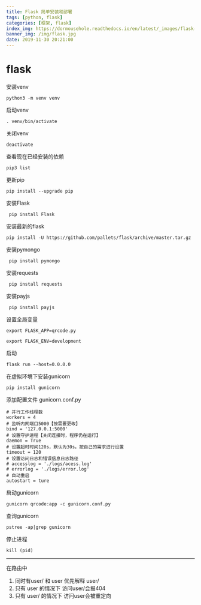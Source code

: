 ```yaml
---
title: Flask 简单安装和部署
tags: [python, flask]
categories: [框架, flask] 
index_img: https://dormousehole.readthedocs.io/en/latest/_images/flask-logo.png
banner_img: /img/flask.jpg
date: 2019-11-30 20:21:00
---
```

# flask

安装venv

`python3 -m venv venv`

启动venv

`. venv/bin/activate`

关闭venv

`deactivate` 

查看现在已经安装的依赖

`pip3 list`

更新pip

`pip install --upgrade pip`

安装Flask

` pip install Flask`

安装最新的flask

`pip install -U https://github.com/pallets/flask/archive/master.tar.gz`

安装pymongo

` pip install pymongo`

安装requests

` pip install requests`

安装payjs

` pip install payjs`

设置全局变量

`export FLASK_APP=qrcode.py`

`export FLASK_ENV=development`

启动

`flask run --host=0.0.0.0`

在虚拟环境下安装gunicorn 

`pip install gunicorn`

添加配置文件 gunicorn.conf.py

```
# 并行工作线程数
workers = 4
# 监听内网端口5000【按需要更改】
bind = '127.0.0.1:5000'
# 设置守护进程【关闭连接时，程序仍在运行】
daemon = True
# 设置超时时间120s，默认为30s。按自己的需求进行设置
timeout = 120
# 设置访问日志和错误信息日志路径
# accesslog = './logs/acess.log'
# errorlog = './logs/error.log'
# 自动重启
autostart = ture
```

启动gunicorn

`gunicorn qrcode:app -c gunicorn.conf.py`

查询gunicorn

`pstree -ap|grep gunicorn`

停止进程

`kill (pid)`

---

在路由中
1. 同时有user/ 和 user 优先解释 user/
2. 只有 user 的情况下 访问user/会报404
3. 只有 user/ 的情况下 访问user会被重定向
